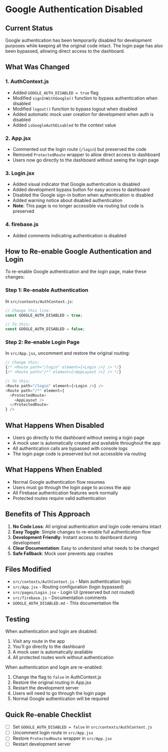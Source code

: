 # Google Authentication Disabled

## Current Status
Google authentication has been temporarily disabled for development purposes while keeping all the original code intact. The login page has also been bypassed, allowing direct access to the dashboard.

## What Was Changed

### 1. AuthContext.js
- Added `GOOGLE_AUTH_DISABLED = true` flag
- Modified `signInWithGoogle()` function to bypass authentication when disabled
- Modified `logout()` function to bypass logout when disabled
- Added automatic mock user creation for development when auth is disabled
- Added `isGoogleAuthDisabled` to the context value

### 2. App.jsx
- Commented out the login route (`/login`) but preserved the code
- Removed `ProtectedRoute` wrapper to allow direct access to dashboard
- Users now go directly to the dashboard without seeing the login page

### 3. Login.jsx
- Added visual indicator that Google authentication is disabled
- Added development bypass button for easy access to dashboard
- Disabled the Google sign-in button when authentication is disabled
- Added warning notice about disabled authentication
- **Note**: This page is no longer accessible via routing but code is preserved

### 4. firebase.js
- Added comments indicating authentication is disabled

## How to Re-enable Google Authentication and Login

To re-enable Google authentication and the login page, make these changes:

### Step 1: Re-enable Authentication
In `src/contexts/AuthContext.js`:
```javascript
// Change this line:
const GOOGLE_AUTH_DISABLED = true;

// To this:
const GOOGLE_AUTH_DISABLED = false;
```

### Step 2: Re-enable Login Page
In `src/App.jsx`, uncomment and restore the original routing:
```javascript
// Change this:
{/* <Route path="/login" element={<Login />} /> */}
{/* <Route path="/*" element={<AppLayout />} /> */}

// To this:
<Route path="/login" element={<Login />} />
<Route path="/*" element={
  <ProtectedRoute>
    <AppLayout />
  </ProtectedRoute>
} />
```

## What Happens When Disabled

- Users go directly to the dashboard without seeing a login page
- A mock user is automatically created and available throughout the app
- All authentication calls are bypassed with console logs
- The login page code is preserved but not accessible via routing

## What Happens When Enabled

- Normal Google authentication flow resumes
- Users must go through the login page to access the app
- All Firebase authentication features work normally
- Protected routes require valid authentication

## Benefits of This Approach

1. **No Code Loss**: All original authentication and login code remains intact
2. **Easy Toggle**: Simple changes to re-enable full authentication flow
3. **Development Friendly**: Instant access to dashboard during development
4. **Clear Documentation**: Easy to understand what needs to be changed
5. **Safe Fallback**: Mock user prevents app crashes

## Files Modified

- `src/contexts/AuthContext.js` - Main authentication logic
- `src/App.jsx` - Routing configuration (login bypassed)
- `src/pages/Login.jsx` - Login UI (preserved but not routed)
- `src/firebase.js` - Documentation comments
- `GOOGLE_AUTH_DISABLED.md` - This documentation file

## Testing

When authentication and login are disabled:
1. Visit any route in the app
2. You'll go directly to the dashboard
3. A mock user is automatically available
4. All protected routes work without authentication

When authentication and login are re-enabled:
1. Change the flag to `false` in AuthContext.js
2. Restore the original routing in App.jsx
3. Restart the development server
4. Users will need to go through the login page
5. Normal Google authentication will be required

## Quick Re-enable Checklist

- [ ] Set `GOOGLE_AUTH_DISABLED = false` in `src/contexts/AuthContext.js`
- [ ] Uncomment login route in `src/App.jsx`
- [ ] Restore `ProtectedRoute` wrapper in `src/App.jsx`
- [ ] Restart development server
